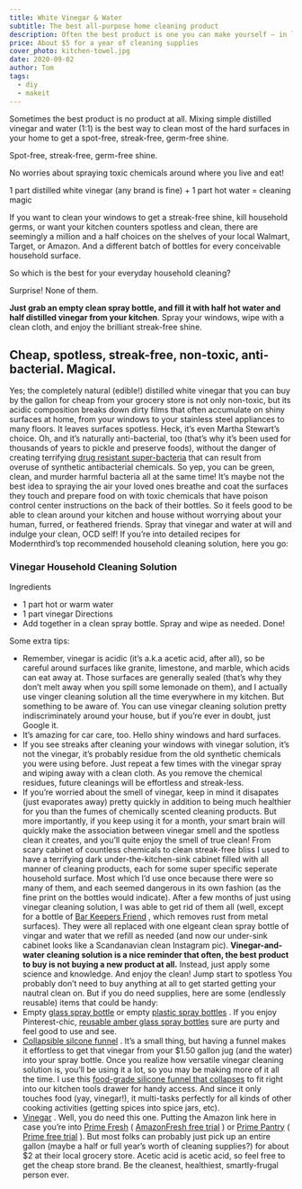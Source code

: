 ```yaml
---
title: White Vinegar & Water
subtitle: The best all-purpose home cleaning product
description: Often the best product is one you can make yourself – in less time than it takes to open an Amazon box. Mix distilled vinegar and water (1:1) in a spray bottle. It's the best way to clean glass, kitchen counters, and most hard surfaces all around your home. A gallon jug of vinegar covers a year's worth of your cleaning supplies for a few bucks.
price: About $5 for a year of cleaning supplies
cover_photo: kitchen-towel.jpg
date: 2020-09-02
author: Tom
tags:
  - diy
  - makeit
---
```


Sometimes the best product is no product at all. Mixing simple distilled vinegar and water (1:1) is the best way to clean most of the hard surfaces in your home to get a spot-free, streak-free, germ-free shine.

Spot-free, streak-free, germ-free shine.

No worries about spraying toxic chemicals around where you live and eat!


1 part distilled white vinegar (any brand is fine) + 1 part hot water = cleaning magic

If you want to clean your windows to get a streak-free shine, kill household germs, or want your kitchen counters spotless and clean, there are seemingly a million and a half choices on the shelves of your local Walmart, Target, or Amazon. And a different batch of bottles for every conceivable household surface.

So which is the best for your everyday household cleaning?

Surprise! None of them.

**Just grab an empty clean spray bottle, and fill it with half hot water and half distilled vinegar from your kitchen**. Spray your windows, wipe with a clean cloth, and enjoy the brilliant streak-free shine.


## Cheap, spotless, streak-free, non-toxic, anti-bacterial. Magical.

Yes; the completely natural (edible!) distilled white vinegar that you can buy by the gallon for cheap from your grocery store is not only non-toxic, but its acidic composition breaks down dirty films that often accumulate on shiny surfaces at home, from your windows to your stainless steel appliances to many floors. It leaves surfaces spotless. Heck, it’s even Martha Stewart’s choice.
Oh, and it’s naturally anti-bacterial, too (that’s why it’s been used for thousands of years to pickle and preserve foods), without the danger of creating terrifying  [drug resistant super-bacteria](https://www.scientificamerican.com/article/strange-but-true-antibacterial-products-may-do-more-harm-than-good/)  that can result from overuse of synthetic antibacterial chemicals. So yep, you can be green, clean, and murder harmful bacteria all at the same time!
It’s maybe not the best idea to spraying the air your loved ones breathe and coat the surfaces they touch and prepare food on with toxic chemicals that have poison control center instructions on the back of their bottles. So it feels good to be able to clean around your kitchen and house without worrying about your human, furred, or feathered friends. Spray that vinegar and water at will and indulge your clean, OCD self!
If you’re into detailed recipes for Modernthird’s top recommended household cleaning solution, here you go:

### Vinegar Household Cleaning Solution
Ingredients
* 1 part hot or warm water
* 1 part vinegar
Directions
* Add together in a clean spray bottle. Spray and wipe as needed. Done!

Some extra tips:
* Remember, vinegar is acidic (it’s a.k.a acetic acid, after all), so be careful around surfaces like granite, limestone, and marble, which acids can eat away at. Those surfaces are generally sealed (that’s why they don’t melt away when you spill some lemonade on them), and I actually use vinger cleaning solution all the time everywhere in my kitchen. But something to be aware of. You can use vinegar cleaning solution pretty indiscriminately around your house, but if you’re ever in doubt, just Google it.
* It’s amazing for car care, too. Hello shiny windows and hard surfaces.
* If you see streaks after cleaning your windows with vinegar solution, it’s not the vinegar, it’s probably residue from the old synthetic chemicals you were using before. Just repeat a few times with the vinegar spray and wiping away with a clean cloth. As you remove the chemical residues, future cleanings will be effortless and streak-less.
* If you’re worried about the smell of vinegar, keep in mind it disapates (just evaporates away) pretty quickly in addition to being much healthier for you than the fumes of chemically scented cleaning products. But more importantly, if you keep using it for a month, your smart brain will quickly make the association between vinegar smell and the spotless clean it creates, and you’ll quite enjoy the smell of true clean!
From scary cabinet of countless chemicals to clean streak-free bliss
I used to have a terrifying dark under-the-kitchen-sink cabinet filled with all manner of cleaning products, each for some super specific seperate household surface. Most which I’d use once because there were so many of them, and each seemed dangerous in its own fashion (as the fine print on the bottles would indicate). After a few months of just using vinegar cleaning solution, I was able to get rid of them all (well, except for a bottle of  [Bar Keepers Friend](http://amzn.to/2EBrUzq) , which removes rust from metal surfaces). They were all replaced with one elgeant clean spray bottle of vingar and water that we refill as needed (and now our under-sink cabinet looks like a Scandanavian clean Instagram pic).
**Vinegar-and-water cleaning solution is a nice reminder that often, the best product to buy is not buying a new product at all.** Instead, just apply some science and knowledge. And enjoy the clean!
Jump start to spotless
You probably don’t need to buy anything at all to get started getting your nautral clean on. But if you do need supplies, here are some (endlessly reusable) items that could be handy:
* Empty  [glass spray bottle](http://amzn.to/2FeD9uL)  or empty  [plastic spray bottles](http://amzn.to/2EPWxR6) . If you enjoy Pinterest-chic,  [reusable amber glass spray bottles](http://amzn.to/2FeD9uL)  sure are purty and feel good to use and see.
*  [Collapsible silcone funnel](http://amzn.to/2Cu51bt) . It’s a small thing, but having a funnel makes it effortless to get that vinegar from your $1.50 gallon jug (and the water) into your spray bottle. Once you realize how versatile vinegar cleaning solution is, you’ll be using it a lot, so you may be making more of it all the time. I use this  [food-grade silicone funnel that collapses](http://amzn.to/2Cu51bt)  to fit right into our kitchen tools drawer for handy access. And since it only touches food (yay, vinegar!), it multi-tasks perfectly for all kinds of other cooking activities (getting spices into spice jars, etc).
*  [Vinegar](http://amzn.to/2CujuUI) . Well, you do need this one. Putting the Amazon link here in case you’re into  [Prime Fresh](http://amzn.to/2ECueq2)  ( [AmazonFresh free trial](https://www.amazon.com/b?ie=UTF8&node=10329849011&tag=modern0bc-20&ref_=assoc_tag_ph_1507065544167&_encoding=UTF8&camp=1789&creative=9325&linkCode=pf4&linkId=03744fa1c2eebbe575c2cba999f846c7) ) or  [Prime Pantry](http://amzn.to/2EMZstX)  ( [Prime free trial](https://www.amazon.com/tryprimefree?ref_=assoc_tag_ph_1427739975520&_encoding=UTF8&camp=1789&creative=9325&linkCode=pf4&tag=modern0bc-20&linkId=c0768ac9f6649ad12b189fc6b5a6904b) ). But most folks can probably just pick up an entire gallon (maybe a half or full year’s worth of cleaning supplies?) for about $2 at their local grocery store. Acetic acid is acetic acid, so feel free to get the cheap store brand. Be the cleanest, healthiest, smartly-frugal person ever.